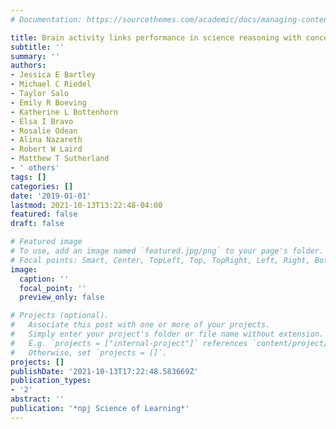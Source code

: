 ```yaml
---
# Documentation: https://sourcethemes.com/academic/docs/managing-content/

title: Brain activity links performance in science reasoning with conceptual approach
subtitle: ''
summary: ''
authors:
- Jessica E Bartley
- Michael C Riedel
- Taylor Salo
- Emily R Boeving
- Katherine L Bottenhorn
- Elsa I Bravo
- Rosalie Odean
- Alina Nazareth
- Robert W Laird
- Matthew T Sutherland
- ' others'
tags: []
categories: []
date: '2019-01-01'
lastmod: 2021-10-13T13:22:48-04:00
featured: false
draft: false

# Featured image
# To use, add an image named `featured.jpg/png` to your page's folder.
# Focal points: Smart, Center, TopLeft, Top, TopRight, Left, Right, BottomLeft, Bottom, BottomRight.
image:
  caption: ''
  focal_point: ''
  preview_only: false

# Projects (optional).
#   Associate this post with one or more of your projects.
#   Simply enter your project's folder or file name without extension.
#   E.g. `projects = ["internal-project"]` references `content/project/deep-learning/index.md`.
#   Otherwise, set `projects = []`.
projects: []
publishDate: '2021-10-13T17:22:48.583669Z'
publication_types:
- '2'
abstract: ''
publication: '*npj Science of Learning*'
---
```

